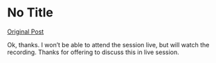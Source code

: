 # No Title

[Original Post](https://discourse.onlinedegree.iitm.ac.in/t/169029/119)

<p>Ok, thanks. I won’t be able to attend the session live, but will watch the recording. Thanks for offering to discuss this in live session.</p>